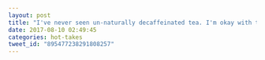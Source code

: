 ```yaml
---
layout: post
title: "I've never seen un-naturally decaffeinated tea. I'm okay with that."
date: 2017-08-10 02:49:45
categories: hot-takes
tweet_id: "895477238291808257"
---
```



<!-- Original tweet: https://twitter.com/i/status/895477238291808257 -->